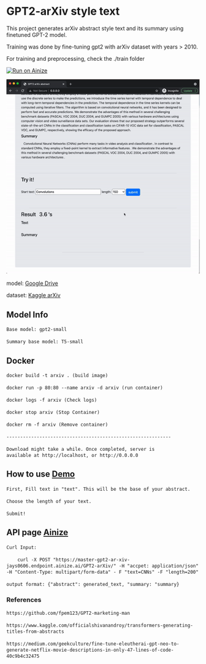 # GPT2-arXiv style text

This project generates arXiv abstract style text and its summary using finetuned GPT-2 model.

Training was done by fine-tuning gpt2 with arXiv dataset with years > 2010. 

For training and preprocessing, check the ./train folder 

[![Run on Ainize](https://ainize.ai/images/run_on_ainize_button.svg)](https://ainize.web.app/redirect?git_repo=https://github.com/jays0606/gpt2-arXiv)

![image](./demo.gif)

model: [Google Drive](https://drive.google.com/file/d/1CYVs3ZjePZAfFCsVt-fEIqiCj6UTi7uU/view?usp=sharing)

dataset: [Kaggle arXiv](https://www.kaggle.com/Cornell-University/arxiv)

## Model Info 
    Base model: gpt2-small 

    Summary base model: T5-small

## Docker
    docker build -t arxiv . (build image)

    docker run -p 80:80 --name arxiv -d arxiv (run container)

    docker logs -f arxiv (Check logs)
    
    docker stop arxiv (Stop Container)

    docker rm -f arxiv (Remove container)
    
    ------------------------------------------------------------
    
    Download might take a while. Once completed, server is 
    available at http://localhost, or http://0.0.0.0

## How to use  [Demo](https://master-gpt2-ar-xiv-jays0606.endpoint.ainize.ai/)

    First, Fill text in "text". This will be the base of your abstract. 

    Choose the length of your text. 

    Submit! 
 
## API page   [Ainize](https://ainize.ai/jays0606/gpt2-arXiv?branch=master)

    Curl Input: 

        curl -X POST "https://master-gpt2-ar-xiv-jays0606.endpoint.ainize.ai/GPT2-arXiv/" -H "accpet: application/json" -H "Content-Type: multipart/form-data" - F "text=CNNs" -F "length=200"
    
    output format: {"abstract": generated_text, "summary: "summary}

    
### References

    https://github.com/fpem123/GPT2-marketing-man
    
    https://www.kaggle.com/officialshivanandroy/transformers-generating-titles-from-abstracts
    
    https://medium.com/geekculture/fine-tune-eleutherai-gpt-neo-to-generate-netflix-movie-descriptions-in-only-47-lines-of-code-40c9b4c32475
    
    

  

  


